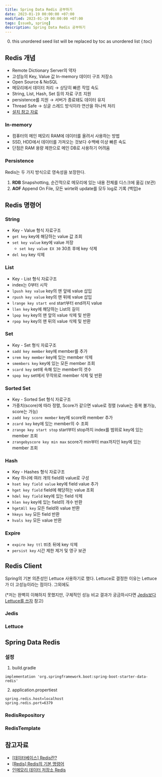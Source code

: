 ```yaml
---
title: Spring Data Redis 공부하기
date: 2023-01-19 00:00:00 +07:00
modified: 2023-01-19 00:00:00 +07:00
tags: [ssueb, spring]
description: Spring Data Redis 공부하기
---
```


0. this unordered seed list will be replaced by toc as unordered list
{:toc}

## Redis 개념
- Remote Dictionary Server의 약자
- 고성능의 Key, Value 값 In-memory 데이터 구조 저장소
- Open Source & NoSQL
- 메모리에서 데이터 처리 → 상당히 빠른 작업 속도
- String, List, Hash, Set 등의 자료 구조 지원
- persistence를 지원 → 서버가 종료돼도 데이터 유지
- Thread Safe → 싱글 스레드 방식이라 연산을 하나씩 처리
- [설치 참고 자료](https://inpa.tistory.com/entry/REDIS-%F0%9F%93%9A-Window10-%ED%99%98%EA%B2%BD%EC%97%90-Redis-%EC%84%A4%EC%B9%98%ED%95%98%EA%B8%B0)

### In-memory
- 컴퓨터의 메인 메모리 RAM에 데이터를 올려서 사용하는 방법
- SSD, HDD에서 데이터를 가져오는 것보다 수백배 이상 빠른 속도
- 단점은 RAM 용량 제한으로 메인 DB로 사용하기 어려움

### Persistence
Redis는 두 가지 방식으로 영속성을 보장한다.
1. **RDB** Snapshotting, 순간적으로 메모리에 있는 내용 전체를 디스크에 옮김 (보관)
2. **AOF** Append On File, 모든 wirte와 update를 모두 log로 기록 (백업)e

## Redis 명령어
### String
- Key - Value 형식 자료구조
- `get key` key에 해당하는 value 값 조회
- `set key value` key에 value 저장
  - `set key value EX 30` 30초 후에 key 삭제
- `del key` key 삭제

### List
- Key - List 형식 자료구조
- index는 0부터 시작
- `lpush key value` key의 맨 앞에 value 삽입
- `rpush key value` key의 맨 뒤에 value 삽입
- `lrange key start end` start부터 end까지 value
- `llen key` key에 해당하는 List의 길이 
- `lpop key` key의 맨 앞의 value 삭제 및 반환
- `rpop key` key의 맨 뒤의 value 삭제 및 반환

### Set
- Key - Set 형식 자료구조
- `sadd key member` key에 member를 추가
- `srem key member` key에 있는 member 삭제
- `smembers key` key에 있는 모든 member 조회
- `scard key` set에 속해 있는 member의 갯수
- `spop key` set에서 무작위로 member 삭제 및 반환

### Sorted Set
- Key - Sorted Set 형식 자료구조
- 가중치(score)에 따라 정렬, Score가 같으면 value로 정렬 (value는 중복 불가능, score는 가능)
- `zadd key score member` key에 score와 member 추가
- `zcard key` key에 있는 member의 수 조회
- `zrange key start stop` start부터 stop까지 index를 범위로 key에 있는 member 조회
- `zrangebyscore key min max` score가 min부터 max까지인 key에 있는 member 조회

### Hash
- Key - Hashes 형식 자료구조
- Key 하나에 여러 개의 field와 value로 구성
- `hset key field value` key에 field value 추가
- `hget key field` field에 해당하는 value 조회
- `hdel key field` key에 있는 field 삭제
- `hlen key` key에 있는 field의 개수 반환
- `hgetAll key` 모든 field와 value 반환
- `hkeys key` 모든 field 반환
- `hvals key` 모든 value 반환

### Expire
- `expire key ttl` ttl초 뒤에 key 삭제
- `persist key` 시간 제한 제거 및 영구 보관

## Redis Client
Spring의 기본 의존성인 Lettuce 사용하기로 했다. Lettuce로 결정한 이유는 Lettuce가 더 고성능이라는 점이다.
그외에도

(*저는 완벽히 이해하지 못했지만, 구체적인 성능 비교 결과가 궁금하시다면 [Jedis보다 Lettuce를 쓰자](https://jojoldu.tistory.com/418) 참고)

### Jedis
### Lettuce

## Spring Data Redis 
### 설정
1. build.gradle
```
implementation 'org.springframework.boot:spring-boot-starter-data-redis'
```

2. application.propertiest
```
spring.redis.host=localhost
spring.redis.port=6379
```

### RedisRepository

### RedisTemplate

## 참고자료
- [[데이터베이스] Redis란?](https://steady-coding.tistory.com/586)
- [[Redis] Redis의 기본 명령어](https://sabarada.tistory.com/104)
- [인메모리 데이터 저장소 Redis](https://zangzangs.tistory.com/72)
